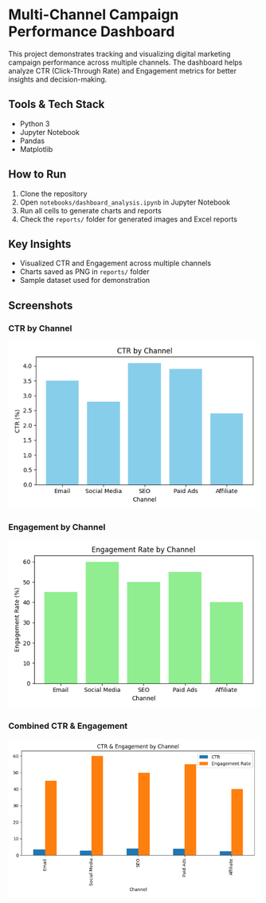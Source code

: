# Multi-Channel Campaign Performance Dashboard

This project demonstrates tracking and visualizing digital marketing campaign performance across multiple channels. The dashboard helps analyze CTR (Click-Through Rate) and Engagement metrics for better insights and decision-making.

## Tools & Tech Stack
- Python 3
- Jupyter Notebook
- Pandas
- Matplotlib

## How to Run
1. Clone the repository
2. Open `notebooks/dashboard_analysis.ipynb` in Jupyter Notebook
3. Run all cells to generate charts and reports
4. Check the `reports/` folder for generated images and Excel reports

## Key Insights
- Visualized CTR and Engagement across multiple channels
- Charts saved as PNG in `reports/` folder
- Sample dataset used for demonstration

## Screenshots

### CTR by Channel
![CTR by Channel](reports/ctr_by_channel.png)

### Engagement by Channel
![Engagement Rate by Channel](reports/engagement_by_channel.png)

### Combined CTR & Engagement
![CTR & Engagement Combined](reports/ctr_engagement_combined.png)


